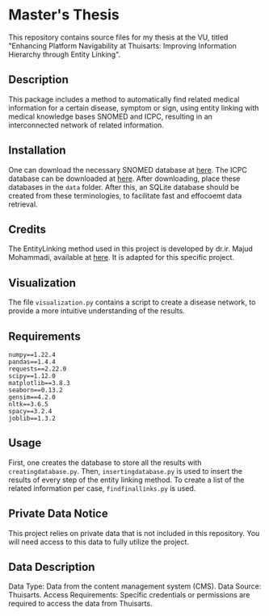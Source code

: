 # Master's Thesis
This repository contains source files for my thesis at the VU, titled "Enhancing Platform Navigability at Thuisarts: Improving Information Hierarchy through Entity Linking".

## Description
This package includes a method to automatically find related medical information for a certain disease, symptom or sign, using entity linking with medical knowledge bases SNOMED and ICPC, resulting in an interconnected network of related information. 

## Installation
One can download the necessary SNOMED database at [here](https://surfdrive.surf.nl/files/index.php/s/jtF1auvFjVIqbT7). The ICPC database can be downloaded at [here](https://www.nhg.org/praktijkvoering/informatisering/nhg-tabellen-voor-in-his/icpc/). After downloading, place these databases in the `data` folder. 
After this, an SQLite database should be created from these terminologies, to facilitate fast and effocoemt data retrieval. 

## Credits
The EntityLinking method used in this project is developed by dr.ir. Majud Mohammadi, available at [here](https://github.com/Majeed7/EntityLinking). It is adapted for this specific project.

## Visualization
The file `visualization.py` contains a script to create a disease network, to provide a more intuitive understanding of the results. 

## Requirements
```
numpy==1.22.4
pandas==1.4.4
requests==2.22.0
scipy==1.12.0
matplotlib==3.8.3
seaborn==0.13.2
gensim==4.2.0
nltk==3.6.5
spacy==3.2.4
joblib==1.3.2
```

## Usage
First, one creates the database to store all the results with `creatingdatabase.py`. Then, `insertingdatabase.py` is used to insert the results of every step of the entity linking method. To create a list of the related information per case, `findfinallinks.py` is used. 

## Private Data Notice
This project relies on private data that is not included in this repository. You will need access to this data to fully utilize the project.

## Data Description
Data Type: Data from the content management system (CMS).
Data Source: Thuisarts.
Access Requirements: Specific credentials or permissions are required to access the data from Thuisarts.
